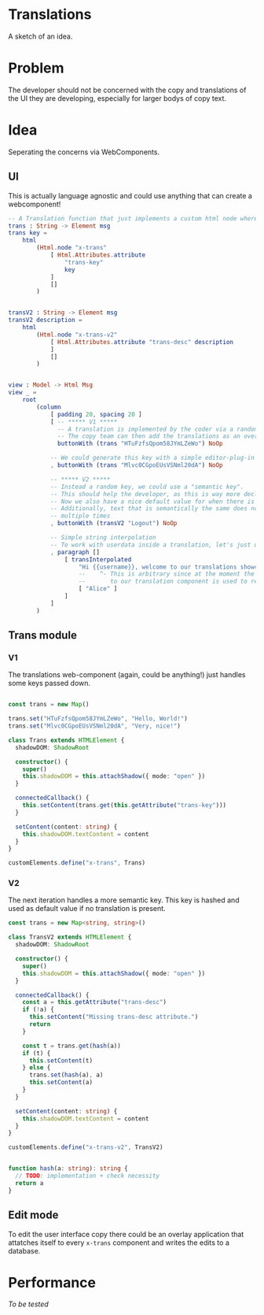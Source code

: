 # Translations

A sketch of an idea.

# Problem

The developer should not be concerned with the copy and translations of the UI they are developing, especially for larger bodys of copy text.

# Idea

Seperating the concerns via WebComponents.

## UI

This is actually language agnostic and could use anything that can create a webcomponent!

```elm
-- A Translation function that just implements a custom html node where the webcomponent will be attatched
trans : String -> Element msg
trans key =
    html
        (Html.node "x-trans"
            [ Html.Attributes.attribute
                "trans-key"
                key
            ]
            []
        )


transV2 : String -> Element msg
transV2 description =
    html
        (Html.node "x-trans-v2"
            [ Html.Attributes.attribute "trans-desc" description
            ]
            []
        )


view : Model -> Html Msg
view _ =
    root
        (column
            [ padding 20, spacing 20 ]
            [ -- ***** V1 *****
              -- A translation is implemented by the coder via a random generated key
              -- The copy team can then add the translations as an overlay
              buttonWith (trans "HTuFzfsQpom58JYmLZeWo") NoOp

            -- We could generate this key with a simple editor-plug-in
            , buttonWith (trans "Mlvc0CGpoEUsVSNml20dA") NoOp

            -- ***** V2 *****
            -- Instead a random key, we could use a "semantic key".
            -- This should help the developer, as this is way more declarative
            -- Now we also have a nice default value for when there is no translation presend
            -- Additionally, text that is semantically the same does not get to translated
            -- multiple times
            , buttonWith (transV2 "Logout") NoOp

            -- Simple string interpolation
            -- To work with userdata inside a translation, let's just use simple templating engine
            , paragraph []
                [ transInterpolated
                    "Hi {{username}}, welcome to our translations showcase."
                    --    ^- This is arbitrary since at the moment the order of strings supplied
                    --       to our translation component is used to replace each template placeholder
                    [ "Alice" ]
                ]
            ]
        )
```

## Trans module

### V1

The translations web-component (again, could be anything!) just handles some keys passed down.

```ts

const trans = new Map()

trans.set("HTuFzfsQpom58JYmLZeWo", "Hello, World!")
trans.set("Mlvc0CGpoEUsVSNml20dA", "Very, nice!")

class Trans extends HTMLElement {
  shadowDOM: ShadowRoot

  constructor() {
    super()
    this.shadowDOM = this.attachShadow({ mode: "open" })
  }

  connectedCallback() {
    this.setContent(trans.get(this.getAttribute("trans-key")))
  }

  setContent(content: string) {
    this.shadowDOM.textContent = content
  }
}

customElements.define("x-trans", Trans)
```

### V2

The next iteration handles a more semantic key.
This key is hashed and used as default value if no translation is present.

```ts
const trans = new Map<string, string>()

class TransV2 extends HTMLElement {
  shadowDOM: ShadowRoot

  constructor() {
    super()
    this.shadowDOM = this.attachShadow({ mode: "open" })
  }

  connectedCallback() {
    const a = this.getAttribute("trans-desc")
    if (!a) {
      this.setContent("Missing trans-desc attribute.")
      return
    }

    const t = trans.get(hash(a))
    if (t) {
      this.setContent(t)
    } else {
      trans.set(hash(a), a)
      this.setContent(a)
    }
  }

  setContent(content: string) {
    this.shadowDOM.textContent = content
  }
}

customElements.define("x-trans-v2", TransV2)


function hash(a: string): string {
  // TODO: implementation + check necessity
  return a
}
```

## Edit mode

To edit the user interface copy there could be an overlay application that attatches itself to every `x-trans` component and writes the edits to a database.


# Performance

_To be tested_